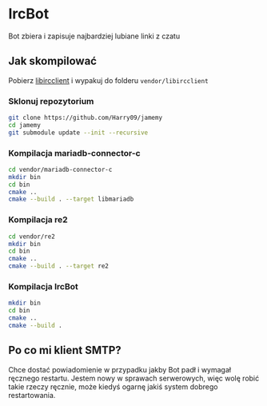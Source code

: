 # IrcBot

Bot zbiera i zapisuje najbardziej lubiane linki z czatu

## Jak skompilować

Pobierz [libircclient](https://sourceforge.net/projects/libircclient/files/libircclient/1.10/libircclient-1.10.tar.gz/download) i wypakuj do folderu `vendor/libircclient`

### Sklonuj repozytorium

```bash
git clone https://github.com/Harry09/jamemy
cd jamemy
git submodule update --init --recursive
```

### Kompilacja mariadb-connector-c

```bash
cd vendor/mariadb-connector-c
mkdir bin
cd bin
cmake ..
cmake --build . --target libmariadb
```

### Kompilacja re2

```bash
cd vendor/re2
mkdir bin
cd bin
cmake ..
cmake --build . --target re2
```

### Kompilacja IrcBot

```bash
mkdir bin
cd bin
cmake ..
cmake --build .
```

## Po co mi klient SMTP?

Chce dostać powiadomienie w przypadku jakby Bot padł i wymagał ręcznego restartu. Jestem nowy w sprawach serwerowych, więc wolę robić takie rzeczy ręcznie, może kiedyś ogarnę jakiś system dobrego restartowania.
